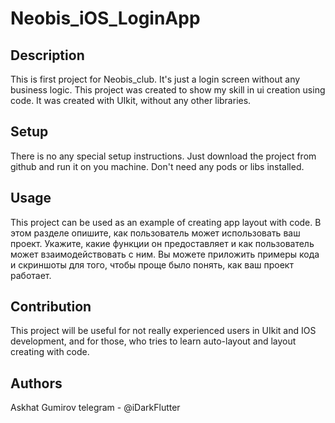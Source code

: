 # Neobis_iOS_LoginApp

## Description
This is first project for Neobis_club. It's just a login screen without any business logic. This project was created to show my skill in ui creation using code. It was created with UIkit, without any other libraries.

## Setup
There is no any special setup instructions. Just download the project from github and run it on you machine. Don't need any pods or libs installed.

## Usage
This project can be used as an example of creating app layout with code.
В этом разделе опишите, как пользователь может использовать ваш проект. Укажите, какие функции он предоставляет и как пользователь может взаимодействовать с ним. Вы можете приложить примеры кода и скриншоты для того, чтобы проще было понять, как ваш проект работает.

## Сontribution
This project will be useful for not really experienced users in UIkit and IOS development, and for those, who tries to learn auto-layout and layout creating with code.

## Authors
Askhat Gumirov
telegram - @iDarkFlutter
